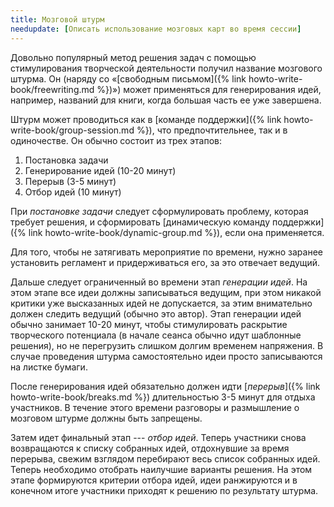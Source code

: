 ```yaml
---
title: Мозговой штурм
needupdate: [Описать использование мозговых карт во время сессии]
---
```


Довольно популярный метод решения задач с помощью стимулирования
творческой деятельности получил название мозгового штурма.  Он (наряду
со «[свободным письмом]({% link howto-write-book/freewriting.md %})»)
может применяться для генерирования идей, например, названий для
книги, когда большая часть ее уже завершена.

Штурм может проводиться как в [команде поддержки]({% link
howto-write-book/group-session.md %}), что предпочтительнее, так и в
одиночестве.  Он обычно состоит из трех этапов:
1. Постановка задачи
2. Генерирование идей (10-20 минут)
3. Перерыв (3-5 минут)
3. Отбор идей (10 минут)

При *постановке задачи* следует сформулировать проблему, которая
требует решения, и сформировать [динамическую команду поддержки]({%
link howto-write-book/dynamic-group.md %}), если она применяется.

Для того, чтобы не затягивать мероприятие по времени, нужно заранее
установить регламент и придерживаться его, за это отвечает ведущий.

Дальше следует ограниченный во времени этап *генерации идей*.  На этом
этапе все идеи должны записываться ведущим, при этом никакой критики
уже высказанных идей не допускается, за этим внимательно должен
следить ведущий (обычно это автор).  Этап генерации идей обычно
занимает 10-20 минут, чтобы стимулировать раскрытие творческого
потенциала (в начале сеанса обычно идут шаблонные решения), но не
перегрузить слишком долгим временем напряжения.  В случае проведения
штурма самостоятельно идеи просто записываются на листке бумаги.

После генерирования идей обязательно должен идти [*перерыв*]({% link
howto-write-book/breaks.md %}) длительностью 3-5 минут для отдыха
участников.  В течение этого времени разговоры и размышление о
мозговом штурме должны быть запрещены.

Затем идет финальный этап --- *отбор идей*.  Теперь участники снова
возвращаются к списку собранных идей, отдохнувшие за время перерыва,
свежим взглядом перебирают весь список собранных идей.  Теперь
необходимо отобрать наилучшие варианты решения.  На этом этапе
формируются критерии отбора идей, идеи ранжируются и в конечном итоге
участники приходят к решению по результату штурма.

